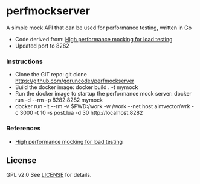 # perfmockserver

A simple mock API that can be used for performance testing, written in Go
- Code derived from: [High performance mocking for load testing](https://thatdevopsguy.medium.com/high-performance-mocking-for-load-testing-bd6d69610cc9)
- Updated port to 8282


### Instructions

- Clone the GIT repo: git clone https://github.com/goruncoder/perfmockserver
- Build the docker image: docker build . -t mymock
- Run the docker image to startup the performance mock server: docker run -d --rm -p 8282:8282 mymock
- docker run -it --rm -v $PWD:/work -w /work --net host aimvector/wrk -c 3000 -t 10 -s post.lua -d 30 http://localhost:8282


### References

- [High performance mocking for load testing](https://thatdevopsguy.medium.com/high-performance-mocking-for-load-testing-bd6d69610cc9)


## License

GPL v2.0 See [LICENSE](LICENSE) for details.
